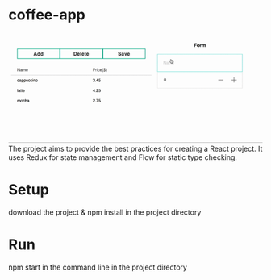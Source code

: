 # coffee-app
![alt text](https://github.com/trakbit/coffee-app/blob/master/coffee-app.gif "Coffee App")
The project aims to provide the best practices for creating a React project. It uses Redux for state management and Flow for static type checking.

# Setup
download the project & npm install in the project directory

# Run
npm start in the command line in the project directory
